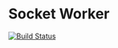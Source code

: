 # Socket Worker

[![Build Status](https://travis-ci.org/intel-hpdd/socket-worker.svg?branch=master)](https://travis-ci.org/intel-hpdd/socket-worker)
